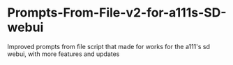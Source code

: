 # Prompts-From-File-v2-for-a111s-SD-webui
Improved prompts from file script that made for works for the a111's sd webui, with more features and updates

